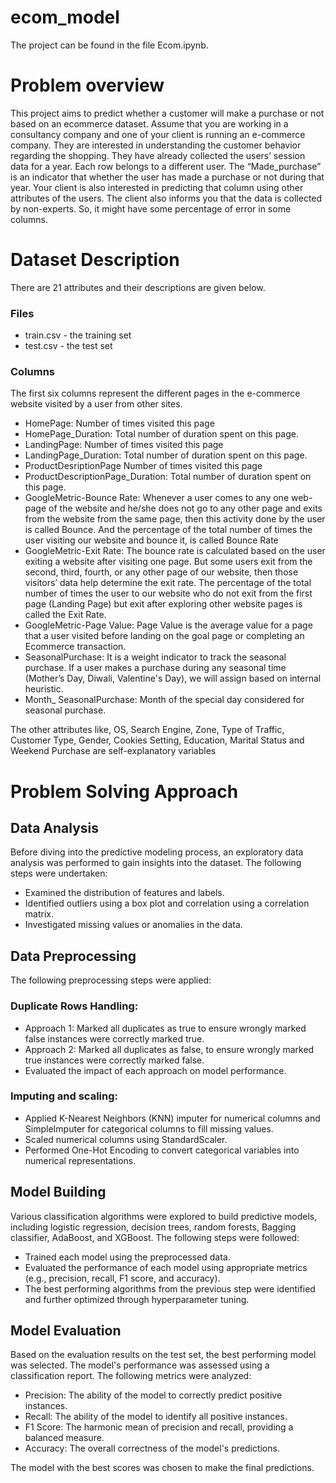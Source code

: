 # ecom_model
The project can be found in the file Ecom.ipynb.

# Problem overview
This project aims to predict whether a customer will make a purchase or not based on an ecommerce dataset.
Assume that you are working in a consultancy company and one of your client is running an e-commerce company. They are interested in understanding the customer behavior regarding the shopping. They have already collected the users’ session data for a year. Each row belongs to a different user. The “Made_purchase” is an indicator that whether the user has made a purchase or not during that year. Your client is also interested in predicting that column using other attributes of the users. The client also informs you that the data is collected by non-experts. So, it might have some percentage of error in some columns.

# Dataset Description
There are 21 attributes and their descriptions are given below.

### Files
* train.csv - the training set
* test.csv - the test set

### Columns
The first six columns represent the different pages in the e-commerce website visited by a user from other sites.

* HomePage: Number of times visited this page
* HomePage_Duration: Total number of duration spent on this page.
* LandingPage: Number of times visited this page
* LandingPage_Duration: Total number of duration spent on this page.
* ProductDesriptionPage Number of times visited this page
* ProductDescriptionPage_Duration: Total number of duration spent on this page.
* GoogleMetric-Bounce Rate: Whenever a user comes to any one web-page of the website and he/she does not go to any other page and exits from the website from the same page, then this activity done by the user is called Bounce. And the percentage of the total number of times the user visiting our website and bounce it, is called Bounce Rate
* GoogleMetric-Exit Rate: The bounce rate is calculated based on the user exiting a website after visiting one page. But some users exit from the second, third, fourth, or any other page of our website, then those visitors’ data help determine the exit rate. The percentage of the total number of times the user to our website who do not exit from the first page (Landing Page) but exit after exploring other website pages is called the Exit Rate.
* GoogleMetric-Page Value: Page Value is the average value for a page that a user visited before landing on the goal page or completing an Ecommerce transaction.
* SeasonalPurchase: It is a weight indicator to track the seasonal purchase. If a user makes a purchase during any seasonal time (Mother’s Day, Diwali, Valentine's Day), we will assign based on internal heuristic.
* Month_ SeasonalPurchase: Month of the special day considered for seasonal purchase.

The other attributes like, OS, Search Engine, Zone, Type of Traffic, Customer Type, Gender, Cookies Setting, Education, Marital Status and Weekend Purchase are self-explanatory variables

# Problem Solving Approach

## Data Analysis
Before diving into the predictive modeling process, an exploratory data analysis was performed to gain insights into the dataset. The following steps were undertaken:

* Examined the distribution of features and labels.
* Identified outliers using a box plot and correlation using a correlation matrix.
* Investigated missing values or anomalies in the data.

## Data Preprocessing
The following preprocessing steps were applied:

### Duplicate Rows Handling:

* Approach 1: Marked all duplicates as true to ensure wrongly marked false instances were correctly marked true.
* Approach 2: Marked all duplicates as false, to ensure wrongly marked true instances were correctly marked false.
* Evaluated the impact of each approach on model performance.

### Imputing and scaling:

* Applied K-Nearest Neighbors (KNN) imputer for numerical columns and SimpleImputer for categorical columns to fill missing values.
* Scaled numerical columns using StandardScaler.
* Performed One-Hot Encoding to convert categorical variables into numerical representations.

## Model Building

Various classification algorithms were explored to build predictive models, including logistic regression, decision trees, random forests, Bagging classifier, AdaBoost, and XGBoost. The following steps were followed:

* Trained each model using the preprocessed data.
* Evaluated the performance of each model using appropriate metrics (e.g., precision, recall, F1 score, and accuracy).
* The best performing algorithms from the previous step were identified and further optimized through hyperparameter tuning.

## Model Evaluation
Based on the evaluation results on the test set, the best performing model was selected. The model's performance was assessed using a classification report. The following metrics were analyzed:

* Precision: The ability of the model to correctly predict positive instances.
* Recall: The ability of the model to identify all positive instances.
* F1 Score: The harmonic mean of precision and recall, providing a balanced measure.
* Accuracy: The overall correctness of the model's predictions.

The model with the best scores was chosen to make the final predictions.

